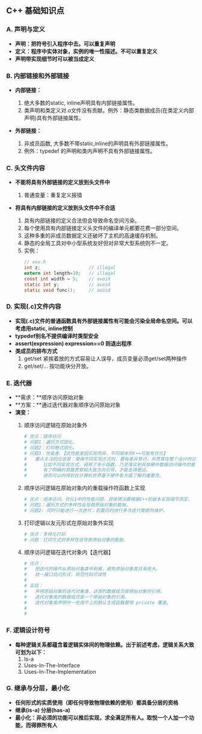 ## **C++ 基础知识点**
### **A. 声明与定义**
- **声明：把符号引入程序中去。可以重复声明**
- **定义：程序中实体对象，实例的唯一性描述。不可以重复定义**
- **声明带实现细节时可以被当成定义**

### **B. 内部链接和外部链接**
- **内部链接：**
    1. 绝大多数的static, inline声明具有内部链接属性。
    2. 类声明和类定义对.o文件没有贡献。例外：静态类数据成员(在类定义内部声明)具有外部链接属性。
 
- **外部链接：**
    1. 非成员函数, 大多数不带static,inline的声明具有外部链接属性。
    2. 例外：typedef 的声明和类内声明不具有外部链接属性。

### **C. 头文件内容**
- **不能将具有外部链接的定义放到头文件中**
    1. 普通变量：重复定义报错

- **将具有内部链接的定义放到头文件中不合适**
    1. 具有内部链接的定义合法但会导致命名空间污染。
    2. 每个使用具有内部链接定义头文件的编译单元都要花费一部分空间。
    3. 这种多重的非成员数据定义还破坏了主机的高速缓存机制。
    4. 静态的全局工具对中小型系统友好但对非常大型系统则不一定。
    5. 实例：
        ```h
        // xxx.h 
        int z;                  // illegal
        extern int length=10;   // illegal
        const int width = 5;    // avoid
        static int y;           // avoid
        static void func();     // avoid
        ```

### **D. 实现(.c)文件内容**
- **实现(.c)文件的普通函数具有外部链接属性有可能会污染全局命名空间。可以考虑用static, inline控制**
- **typedef别名不提供编译时类型安全**
- **assert(expression) expression==0 则退出程序**
- **类成员的排布方式**
    1. get/set 紧挨着放的方式容易让人误导，成员变量必须get/set两种操作
    2. get/set/... 按功能块分开放。

### **E. 迭代器**
- **需求：**顺序访问原始对象
- **方案：**通过迭代器对象顺序访问原始对象
- **演变：**
    1. 顺序访问逻辑在原始对象外
        ```sh
        # 优点：顺序访问
        # 问题1：遍历方式固化。
        # 问题2：打印格式固化。
        # 问题3：性能差。【这性能差因实现而异，不同版本的C++可能有优化】
        #   重点关注的应该是：使用不同实现方式时，要有差异意识，并贯穿在整个设计的过程。
        #      比如不同实现方式，调用了多少函数，乃至落实到具体硬件数据访问操作的差异。
        #      有了明确的思路贯穿和大致方向引导，才能走得更远。
        #      进而可以的得到在计算机世界基于硬件各方面了解的重要性。
        ```
    2. 顺序访问逻辑在原始对象内的重载操作符函数上实现 
        ```sh
        # 优点：顺序访问。优化1中的性能问题，具体情况要根据C++的版本实现细节而定。
        # 问题1：遍历方式的多样性会导致原始对象的膨胀。
        # 问题2: 同时只能进行一次迭代；若要同时进行多次迭代需额外维护。
        ```
    3. 打印逻辑以友元形式在原始对象外实现
        ```sh
        # 优点：多样化打印
        # 问题：打印方式的多样性会导致原始对象的膨胀。
        ```

    4. 顺序访问逻辑在迭代对象内【迭代器】
        ```sh
        # 优点：
        #   把迭代的操作从原始对象类中剥离，避免原始对象类日渐庞大。
        #   统一接口访问形式，规范代码可读性
        #
        # 实现：
        #   声明原始对象的迭代对象类，该类的数据成员是原始对象的引用。
        #   迭代对象类的数据成员是一个原始对象的引用。
        #   迭代对象类声明中一些用不上的默认生成函数要用 private 覆盖。
        #
        #
        ```
    
### **F. 逻辑设计符号**
- **每种逻辑关系都蕴含着逻辑实体间的物理依赖。出于前述考虑，逻辑关系大致可划为以下：**
    1. Is-a
    2. Uses-In-The-Interface
    3. Uses-In-The-Implementation

### **G. 继承与分层，最小化**
- **任何形式的实质使用（即任何导致物理依赖的使用）都具备分层的资格**
- **继承(is-a) 分层(has-a)**
- **最小化：非必须的功能可以推后实现，求全满足所有人。取悦一个人加一个功能，而得罪所有人**











